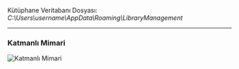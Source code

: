 Kütüphane Veritabanı Dosyası: *C:\Users\username\AppData\Roaming\LibraryManagement*
<hr>

### Katmanlı Mimari

![Katmanlı Mimari](https://github.com/seaque/LibraryManagement/blob/main/img/Katmanl%C4%B1Mimari.png)
